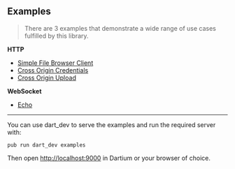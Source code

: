 Examples
--------

> There are 3 examples that demonstrate a wide range of use cases fulfilled by this library.

**HTTP**

- [Simple File Browser Client](http/simple_client)
- [Cross Origin Credentials](http/cross_origin_credentials)
- [Cross Origin Upload](http/cross_origin_file_transfer)

**WebSocket**

- [Echo](web_socket/echo)

---

You can use dart_dev to serve the examples and run the required server with:

```
pub run dart_dev examples
```

Then open [http://localhost:9000](http://localhost:9000) in Dartium or your browser of choice.